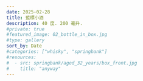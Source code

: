 ```yaml
---
date: 2025-02-28
title: 藍標小酒
description: 40 度. 200 毫升.
#private: true
#featured_image: 02_bottle_in_box.jpg
#type: gallery
sort_by: Date
#categories: ["whisky", "springbank"]
#resources:
#  - src: springbank/aged_32_years/box_front.jpg
#    title: "anyway"
---
```


